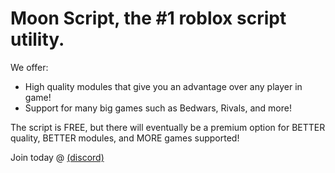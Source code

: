# Moon Script, the #1 roblox script utility.

We offer:

- High quality modules that give you an advantage over any player in game!
- Support for many big games such as Bedwars, Rivals, and more!

The script is FREE, but there will eventually be a premium option for BETTER quality, BETTER modules, and MORE games supported!

Join today @ [(discord)](https://discord.gg/CPaUDfZT6C)
